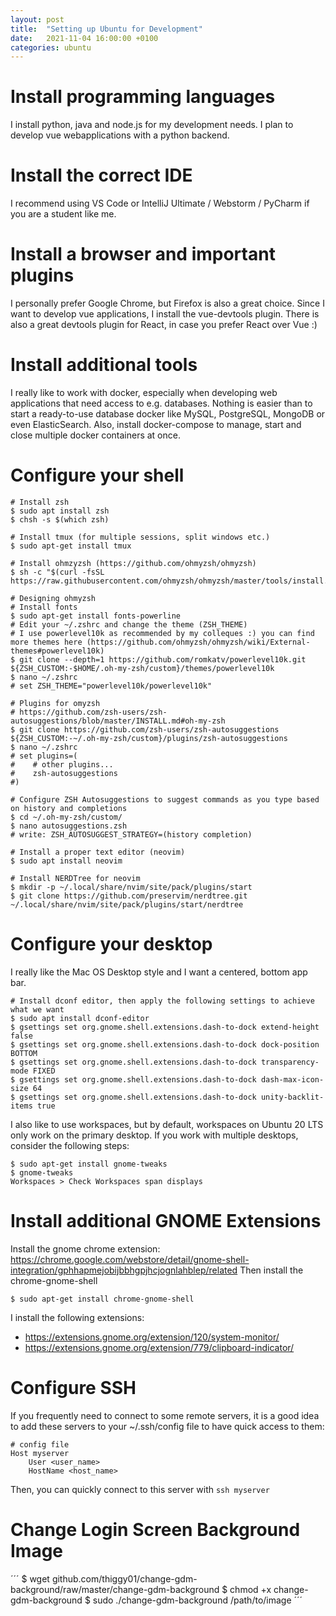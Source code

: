 ```yaml
---
layout: post
title:  "Setting up Ubuntu for Development"
date:   2021-11-04 16:00:00 +0100
categories: ubuntu
---
```


# Install programming languages
I install python, java and node.js for my development needs. I plan to develop vue webapplications with a python backend.

# Install the correct IDE
I recommend using VS Code or IntelliJ Ultimate / Webstorm / PyCharm if you are a student like me.

# Install a browser and important plugins
I personally prefer Google Chrome, but Firefox is also a great choice. Since I want to develop vue applications, I install the vue-devtools plugin. There is also a great devtools plugin for React, in case you prefer React over Vue :)

# Install additional tools
I really like to work with docker, especially when developing web applications that need access to e.g. databases. Nothing is easier than to start a ready-to-use database docker like MySQL, PostgreSQL, MongoDB or even ElasticSearch.
Also, install docker-compose to manage, start and close multiple docker containers at once.

# Configure your shell
```
# Install zsh
$ sudo apt install zsh
$ chsh -s $(which zsh)

# Install tmux (for multiple sessions, split windows etc.)
$ sudo apt-get install tmux 

# Install ohmzyzsh (https://github.com/ohmyzsh/ohmyzsh)
$ sh -c "$(curl -fsSL https://raw.githubusercontent.com/ohmyzsh/ohmyzsh/master/tools/install.sh)"

# Designing ohmyzsh
# Install fonts
$ sudo apt-get install fonts-powerline
# Edit your ~/.zshrc and change the theme (ZSH_THEME)
# I use powerlevel10k as recommended by my colleques :) you can find more themes here (https://github.com/ohmyzsh/ohmyzsh/wiki/External-themes#powerlevel10k)
$ git clone --depth=1 https://github.com/romkatv/powerlevel10k.git ${ZSH_CUSTOM:-$HOME/.oh-my-zsh/custom}/themes/powerlevel10k
$ nano ~/.zshrc
# set ZSH_THEME="powerlevel10k/powerlevel10k"

# Plugins for omyzsh
# https://github.com/zsh-users/zsh-autosuggestions/blob/master/INSTALL.md#oh-my-zsh
$ git clone https://github.com/zsh-users/zsh-autosuggestions ${ZSH_CUSTOM:-~/.oh-my-zsh/custom}/plugins/zsh-autosuggestions
$ nano ~/.zshrc
# set plugins=( 
#    # other plugins...
#    zsh-autosuggestions
#)

# Configure ZSH Autosuggestions to suggest commands as you type based on history and completions
$ cd ~/.oh-my-zsh/custom/   
$ nano autosuggestions.zsh
# write: ZSH_AUTOSUGGEST_STRATEGY=(history completion)

# Install a proper text editor (neovim)
$ sudo apt install neovim

# Install NERDTree for neovim
$ mkdir -p ~/.local/share/nvim/site/pack/plugins/start
$ git clone https://github.com/preservim/nerdtree.git ~/.local/share/nvim/site/pack/plugins/start/nerdtree
```

# Configure your desktop
I really like the Mac OS Desktop style and I want a centered, bottom app bar.
```
# Install dconf editor, then apply the following settings to achieve what we want
$ sudo apt install dconf-editor
$ gsettings set org.gnome.shell.extensions.dash-to-dock extend-height false
$ gsettings set org.gnome.shell.extensions.dash-to-dock dock-position BOTTOM
$ gsettings set org.gnome.shell.extensions.dash-to-dock transparency-mode FIXED
$ gsettings set org.gnome.shell.extensions.dash-to-dock dash-max-icon-size 64
$ gsettings set org.gnome.shell.extensions.dash-to-dock unity-backlit-items true
```
I also like to use workspaces, but by default, workspaces on Ubuntu 20 LTS only work on the primary desktop. If you work with multiple desktops, consider the following steps:
```
$ sudo apt-get install gnome-tweaks 
$ gnome-tweaks
Workspaces > Check Workspaces span displays
```

# Install additional GNOME Extensions
Install the gnome chrome extension: https://chrome.google.com/webstore/detail/gnome-shell-integration/gphhapmejobijbbhgpjhcjognlahblep/related
Then install the chrome-gnome-shell
```
$ sudo apt-get install chrome-gnome-shell
```
I install the following extensions:
- https://extensions.gnome.org/extension/120/system-monitor/
- https://extensions.gnome.org/extension/779/clipboard-indicator/

# Configure SSH
If you frequently need to connect to some remote servers, it is a good idea to add these servers to your ~/.ssh/config file to have quick access to them:
```
# config file
Host myserver
    User <user_name>
    HostName <host_name>
```
Then, you can quickly connect to this server with `ssh myserver`

# Change Login Screen Background Image
´´´
$ wget github.com/thiggy01/change-gdm-background/raw/master/change-gdm-background
$ chmod +x change-gdm-background
$ sudo ./change-gdm-background /path/to/image
´´´

